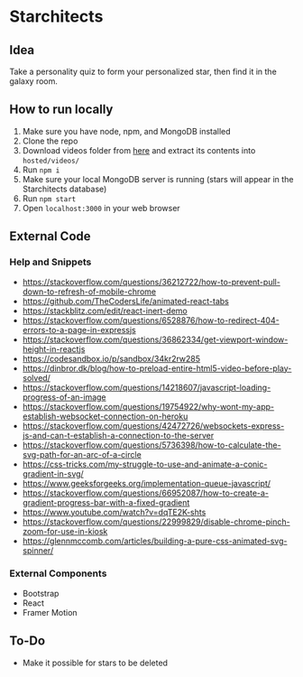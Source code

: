 # Starchitects
## Idea
Take a personality quiz to form your personalized star, then find it in the galaxy room.
## How to run locally
1. Make sure you have node, npm, and MongoDB installed
2. Clone the repo
3. Download videos folder from [here](https://drive.google.com/file/d/1vc0VHVhICcrn4tjdgCBeNB1r0HryFsr-/view?usp=sharing) and extract its contents into `hosted/videos/`
4. Run `npm i`
5. Make sure your local MongoDB server is running (stars will appear in the Starchitects database)
6. Run `npm start`
7. Open `localhost:3000` in your web browser
## External Code
### Help and Snippets
- https://stackoverflow.com/questions/36212722/how-to-prevent-pull-down-to-refresh-of-mobile-chrome
- https://github.com/TheCodersLife/animated-react-tabs
- https://stackblitz.com/edit/react-inert-demo
- https://stackoverflow.com/questions/6528876/how-to-redirect-404-errors-to-a-page-in-expressjs
- https://stackoverflow.com/questions/36862334/get-viewport-window-height-in-reactjs
- https://codesandbox.io/p/sandbox/34kr2rw285
- https://dinbror.dk/blog/how-to-preload-entire-html5-video-before-play-solved/
- https://stackoverflow.com/questions/14218607/javascript-loading-progress-of-an-image
- https://stackoverflow.com/questions/19754922/why-wont-my-app-establish-websocket-connection-on-heroku
- https://stackoverflow.com/questions/42472726/websockets-express-js-and-can-t-establish-a-connection-to-the-server
- https://stackoverflow.com/questions/5736398/how-to-calculate-the-svg-path-for-an-arc-of-a-circle
- https://css-tricks.com/my-struggle-to-use-and-animate-a-conic-gradient-in-svg/
- https://www.geeksforgeeks.org/implementation-queue-javascript/
- https://stackoverflow.com/questions/66952087/how-to-create-a-gradient-progress-bar-with-a-fixed-gradient
- https://www.youtube.com/watch?v=dqTE2K-shts
- https://stackoverflow.com/questions/22999829/disable-chrome-pinch-zoom-for-use-in-kiosk
- https://glennmccomb.com/articles/building-a-pure-css-animated-svg-spinner/
### External Components
- Bootstrap
- React
- Framer Motion
## To-Do
- Make it possible for stars to be deleted